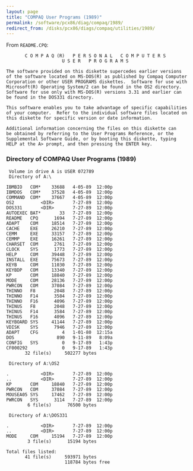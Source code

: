 ```yaml
---
layout: page
title: "COMPAQ User Programs (1989)"
permalink: /software/pcx86/diag/compaq/1989/
redirect_from: /disks/pcx86/diags/compaq/utilities/1989/
---
```


From `README.CPQ`:

           C O M P A Q (R)   P E R S O N A L   C O M P U T E R S
                         U S E R   P R O G R A M S
    
    The software provided on this diskette supercedes earlier versions
    of the software located on MS-DOS(R) as published by Compaq Computer
    Corporation or other USER PROGRAMS diskettes.  Software for use with
    Microsoft(R) Operating System/2 can be found in the OS2 directory.
    Software for use only with MS-DOS(R) versions 3.31 and earlier can 
    be found in the DOS331 directory.
    
    This software enables you to take advantage of specific capabilities
    of your computer.  Refer to the individual software files located on
    this diskette for specific version or date information.
    
    Additional information concerning the files on this diskette can
    be obtained by referring to the User Programs Reference, or the
    Supplemental Software Guide, or by booting this diskette, typing
    HELP at the A> prompt, and then pressing the ENTER key.

### Directory of COMPAQ User Programs (1989)

     Volume in drive A is USER 072789
     Directory of A:\

    IBMBIO   COM*    33688   4-05-89  12:00p
    IBMDOS   COM*    37528   4-05-89  12:00p
    COMMAND  COM*    37667   4-05-89  12:00p
    OS2          <DIR>       7-27-89  12:00p
    DOS331       <DIR>       7-27-89  12:00p
    AUTOEXEC BAT*       33   7-27-89  12:00p
    README   CPQ      1694   7-27-89  12:00p
    ADAPT    COM     18514   7-27-89  12:00p
    CACHE    EXE     26210   7-27-89  12:00p
    CEMM     EXE     33157   7-27-89  12:00p
    CEMMP    EXE     16261   7-27-89  12:00p
    CHARSET  COM      2761   7-27-89  12:00p
    CLOCK    SYS      1773   7-27-89  12:00p
    HELP     COM     39448   7-27-89  12:00p
    INSTALL  EXE     75673   7-27-89  12:00p
    KEYB     COM     11030   7-27-89  12:00p
    KEYBDP   COM     13340   7-27-89  12:00p
    KP       COM     18840   7-27-89  12:00p
    MODE     COM     28136   7-27-89  12:00p
    PWRCON   COM     37084   7-27-89  12:00p
    THINNO   F8       2048   7-27-89  12:00p
    THINNO   F14      3584   7-27-89  12:00p
    THINNO   F16      4096   7-27-89  12:00p
    THINUS   F8       2048   7-27-89  12:00p
    THINUS   F14      3584   7-27-89  12:00p
    THINUS   F16      4096   7-27-89  12:00p
    KEYBOARD SYS     41144   7-27-89  12:00p
    VDISK    SYS      7946   7-27-89  12:00p
    ADAPT    CFG         4   1-01-80  12:15a
    DOS                890   9-11-89   8:09a
    CONFIG   SYS         0   9-17-89   1:43p
    CF000292             0   9-17-89   1:43p
           32 file(s)     502277 bytes

     Directory of A:\OS2

    .            <DIR>       7-27-89  12:00p
    ..           <DIR>       7-27-89  12:00p
    KP       COM     18840   7-27-89  12:00p
    PWRCON   COM     37084   7-27-89  12:00p
    MOUSEA05 SYS     17462   7-27-89  12:00p
    PWRCON   SYS      3114   7-27-89  12:00p
            6 file(s)      76500 bytes

     Directory of A:\DOS331

    .            <DIR>       7-27-89  12:00p
    ..           <DIR>       7-27-89  12:00p
    MODE     COM     15194   7-27-89  12:00p
            3 file(s)      15194 bytes

    Total files listed:
           41 file(s)     593971 bytes
                          118784 bytes free
